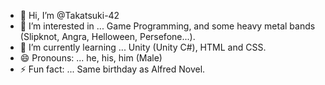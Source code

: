 - 👋 Hi, I’m @Takatsuki-42
- 👀 I’m interested in ... Game Programming, and some heavy metal bands (Slipknot, Angra, Helloween, Persefone...).
- 🌱 I’m currently learning ... Unity (Unity C#), HTML and CSS.
- 😄 Pronouns: ... he, his, him (Male)
- ⚡ Fun fact: ... Same birthday as Alfred Novel.

<!---
Takatsuki-42/Takatsuki-42 is a ✨ special ✨ repository because its `README.md` (this file) appears on your GitHub profile.
You can click the Preview link to take a look at your changes.
--->
